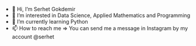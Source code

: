 - 👋 Hi, I’m Serhet Gokdemir
- 👀 I’m interested in Data Science, Applied Mathematics and Programming
- 🌱 I’m currently learning Python
- 📫 How to reach me => You can send me a message in Instagram by my account @serhet

<!---
serhetgokdemir/serhetgokdemir is a ✨ special ✨ repository because its `README.md` (this file) appears on your GitHub profile.
You can click the Preview link to take a look at your changes.
--->
